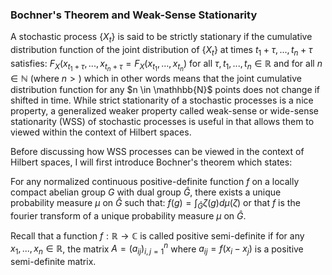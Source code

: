 ### Bochner's Theorem and Weak-Sense Stationarity


A stochastic process $\{ X_t \}$ is said to be strictly stationary if the cumulative distribution function of the joint distribution of $\{ X_t \}$ at times $t_1 + \tau,...,t_n + \tau$ satisfies: $F_X(x_{t_1 + \tau},...,x_{t_n + \tau} = F_X(x_{t_1},...,x_{t_n})$ for all $\tau,t_1,...,t_n \in \mathbb{R}$ and for all $n \in \mathbb{N}$ (where $n > )$ which in other words means that the joint cumulative distribution function for any $n \in \mathhbb{N}$ points does not change if shifted in time. While strict stationarity of a stochastic processes is a nice property, a generalized weaker property called weak-sense or wide-sense stationarity (WSS) of stochastic processes is useful in that allows them to viewed within the context of Hilbert spaces. 

Before discussing how WSS processes can be viewed in the context of Hilbert spaces, I will first introduce Bochner's theorem which states: 

For any normalized continuous positive-definite function $f$ on a locally compact abelian group $G$ with dual group $\hat{G}$, there exists a unique probability measure $\mu$ on $\hat{G}$ such that: $f(g) = \int_{\hat{G}}\zeta(g)d\mu(\zeta)$ or that $f$ is the fourier transform of a unique probability measure $\mu$ on $\hat{G}$. 

Recall that a function $f: \mathbb{R} \rightarrow \mathbb{C}$ is called positive semi-definite if for any $x_1,...,x_n \in \mathbb{R}$, the matrix $A = (a_{ij})^{n}_{i,j=1}$ where $a_{ij} = f(x_i - x_j)$ is a positive semi-definite matrix. 










































